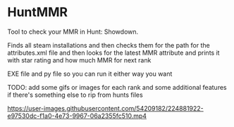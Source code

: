# HuntMMR
Tool to check your MMR in Hunt: Showdown.

Finds all steam installations and then checks them for the path for the attributes.xml file and then looks for the latest MMR attribute and prints it with star rating and how much MMR for next rank

EXE file and py file so you can run it either way you want

TODO: add some gifs or images for each rank and some additional features if there's something else to rip from hunts files

https://user-images.githubusercontent.com/54209182/224881922-e97530dc-f1a0-4e73-9967-06a2355fc510.mp4
